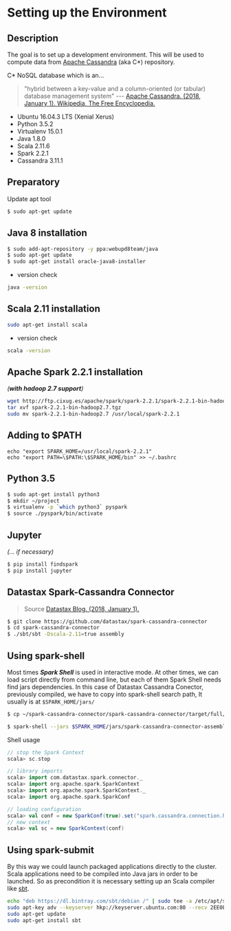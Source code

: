 # Setting up the Environment

## Description

The goal is to set up a development environment. This will be used to compute data from [Apache Cassandra](http://cassandra.apache.org/) (aka C*) repository.

C* NoSQL database which is an...

> "hybrid between a key-value and a column-oriented (or tabular) database management system"
--- [Apache Cassandra. (2018, January 1). Wikipedia, The Free Encyclopedia.](https://en.wikipedia.org/wiki/Apache_Cassandra)

* Ubuntu 16.04.3 LTS (Xenial Xerus)
* Python 3.5.2
* Virtualenv 15.0.1
* Java 1.8.0
* Scala 2.11.6
* Spark 2.2.1
* Cassandra 3.11.1

## Preparatory

Update apt tool
```sh
$ sudo apt-get update
```

## Java 8 installation

```sh
$ sudo add-apt-repository -y ppa:webupd8team/java
$ sudo apt-get update
$ sudo apt-get install oracle-java8-installer
```
- version check
```sh
java -version
```

## Scala 2.11 installation
```sh
sudo apt-get install scala
```
- version check
```sh
scala -version
```

## Apache Spark 2.2.1 installation 
*(**with hadoop 2.7 support**)*
```sh
wget http://ftp.cixug.es/apache/spark/spark-2.2.1/spark-2.2.1-bin-hadoop2.7.tgz
tar xvf spark-2.2.1-bin-hadoop2.7.tgz
sudo mv spark-2.2.1-bin-hadoop2.7 /usr/local/spark-2.2.1
```

## Adding to $PATH
```bs
echo "export SPARK_HOME=/usr/local/spark-2.2.1"
echo "export PATH=\$PATH:\$SPARK_HOME/bin" >> ~/.bashrc
```

## Python 3.5
```sh
$ sudo apt-get install python3
$ mkdir ~/project
$ virtualenv -p `which python3` pyspark
$ source ./pyspark/bin/activate
``` 

## Jupyter 
*(... if necessary)*
```sh
$ pip install findspark
$ pip install jupyter
````
## Datastax Spark-Cassandra Connector
> Source [Datastax Blog. (2018, January 1).](https://www.datastax.com/dev/blog/kindling-an-introduction-to-spark-with-cassandra-part-1)
```sh
$ git clone https://github.com/datastax/spark-cassandra-connector
$ cd spark-cassandra-connector
$ ./sbt/sbt -Dscala-2.11=true assembly
```

## Using spark-shell

Most times __*Spark Shell*__ is used in interactive mode. At other times, we can load script directly from command line, but each of them Spark Shell needs find jars dependencies. In this case of Datastax Cassandra Conector, previously compiled, we have to copy into spark-shell search path, It usually is at `$SPARK_HOME/jars/`

```sh
$ cp ~/spark-cassandra-connector/spark-cassandra-connector/target/full/scala-2.11/spark-cassandra-connector-assembly-2.0.5-86-ge36c048.jar $SPARK_HOME/jars/
```


```sh
$ spark-shell --jars $SPARK_HOME/jars/spark-cassandra-connector-assembly-2.0.5-86-ge36c048.jar
```

Shell usage

```scala
// stop the Spark Context
scala> sc.stop

// library imports
scala> import com.datastax.spark.connector._
scala> import org.apache.spark.SparkContext
scala> import org.apache.spark.SparkContext._
scala> import org.apache.spark.SparkConf

// loading configuration
scala> val conf = new SparkConf(true).set("spark.cassandra.connection.host", "localhost")
// new context 
scala> val sc = new SparkContext(conf)
```

## Using spark-submit

By this way we could launch packaged applications directly to the cluster. Scala applications need to be compiled into Java jars in order to be launched. So as precondition it is necessary setting up an Scala compiler like [sbt](https://www.scala-sbt.org/).

```sh
echo "deb https://dl.bintray.com/sbt/debian /" | sudo tee -a /etc/apt/sources.list.d/sbt.list
sudo apt-key adv --keyserver hkp://keyserver.ubuntu.com:80 --recv 2EE0EA64E40A89B84B2DF73499E82A75642AC823
sudo apt-get update
sudo apt-get install sbt
```
